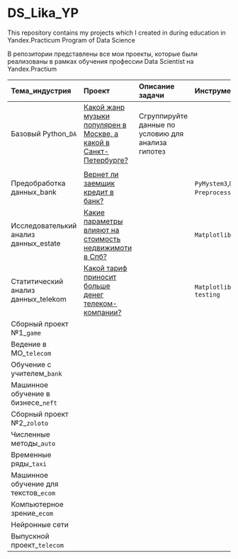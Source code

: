 # DS_Lika_YP
This repository contains my projects which I created in during education in Yandex.Practicum Program of Data Science

В репозитории представлены  все мои проекты, которые были реализованы в рамках обучения профессии Data Scientist на Yandex.Practium

|**Тема_индустрия**          |**Проект**                      |**Описание задачи**                       |**Инструменты**|
|:-----------------|:-------------------------------|:-----------------------------------------|:-----------|
|Базовый Python_`DA`    |[Какой жанр музыки популярен в Москве, а какой в Санкт-Петербурге?](https://github.com/BerlinLika11/DS_Lika_YP/tree/main/%E2%84%961_music_genre_Msk_Peter)          |Сгруппируйте данные по условию для анализа гипотез     ||
|     |     |     
|Предобработка данных_bank|[Вернет ли заемщик кредит в банк?](https://github.com/BerlinLika11/DS_Lika_YP/tree/main/%E2%84%962_clients_of_bank_credits)||`PyMystem3`,`Data Preprocessing`,`Lemmatization` |
|Исследователький анализ данных_estate|[Какие параметры влияют на стоимость недвижимоти в Спб?](https://github.com/BerlinLika11/DS_Lika_YP/tree/main/%E2%84%963_price_of_estate)|  |`Matplotlib`,`Seaborn`,`EDA`|
|Статитический анализ данных_telekom|[Какой тариф приносит больше денег телеком-компании?](https://github.com/BerlinLika11/DS_Lika_YP/tree/main/%E2%84%964_Statistic)||`Matplotlib`,`Seaborn`,`SciPy`,`SDA`,`Hypothesis testing`|
|Сборный проект №1_`game`|     | 
|Ведение в МО_`telecom`     |     | 
|Обучение с учителем_`bank`     |     | 
|Машинное обучение в бизнесе_`neft`     |     | 
|Сборный проект №2_`zoloto`     |     | 
|Численные методы_`auto`     |     | 
|Временные ряды_`taxi`     |     | 
|Машинное обучение для текстов_`ecom`     |     | 
|Компьютерное зрение_`ecom`     |     | 
|Нейронные сети     |     | 
|Выпускной проект_`telecom`    |     | 
